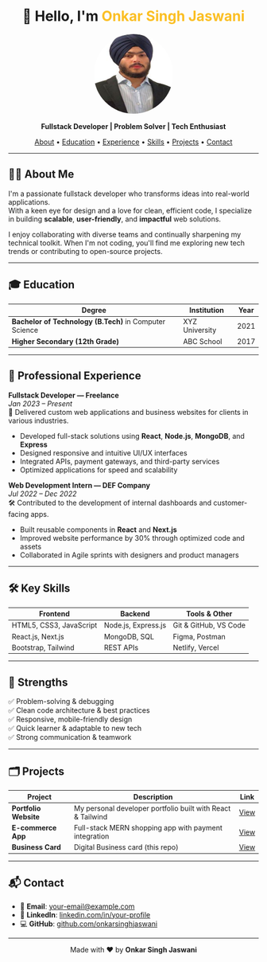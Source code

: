 <h1 align="center">👋 Hello, I'm <span style="color: #fbbf24;">Onkar Singh Jaswani</span></h1>

<p align="center">
  <img src="https://github.com/onkarsinghjaswani/Business-card/raw/b4f8010e8f7900437cc7c3e40afb43b71dda1d3a/onkar%20headshot.jpg" alt="Onkar Headshot" width="160" height="160" style="border-radius: 50%;">
</p>

<p align="center">
  <b>Fullstack Developer | Problem Solver | Tech Enthusiast</b>  
</p>

<p align="center">
  <a href="#about-me">About</a> •
  <a href="#education">Education</a> •
  <a href="#experience">Experience</a> •
  <a href="#skills">Skills</a> •
  <a href="#projects">Projects</a> •
  <a href="#contact">Contact</a>
</p>

---

## 🧑‍💻 About Me

I'm a passionate fullstack developer who transforms ideas into real-world applications.  
With a keen eye for design and a love for clean, efficient code, I specialize in building **scalable**, **user-friendly**, and **impactful** web solutions.

I enjoy collaborating with diverse teams and continually sharpening my technical toolkit. When I'm not coding, you'll find me exploring new tech trends or contributing to open-source projects.

---

## 🎓 Education

| Degree | Institution | Year |
|--------|-------------|------|
| **Bachelor of Technology (B.Tech)** in Computer Science | XYZ University | 2021 |
| **Higher Secondary (12th Grade)** | ABC School | 2017 |

---

## 💼 Professional Experience

**Fullstack Developer — Freelance**  
*Jan 2023 – Present*  
🚀 Delivered custom web applications and business websites for clients in various industries.

- Developed full-stack solutions using **React**, **Node.js**, **MongoDB**, and **Express**  
- Designed responsive and intuitive UI/UX interfaces  
- Integrated APIs, payment gateways, and third-party services  
- Optimized applications for speed and scalability

**Web Development Intern — DEF Company**  
*Jul 2022 – Dec 2022*  
🛠️ Contributed to the development of internal dashboards and customer-facing apps.

- Built reusable components in **React** and **Next.js**  
- Improved website performance by 30% through optimized code and assets  
- Collaborated in Agile sprints with designers and product managers

---

## 🛠️ Key Skills

| Frontend | Backend | Tools & Other |
|----------|---------|---------------|
| HTML5, CSS3, JavaScript | Node.js, Express.js | Git & GitHub, VS Code |
| React.js, Next.js | MongoDB, SQL | Figma, Postman |
| Bootstrap, Tailwind | REST APIs | Netlify, Vercel |

---

## 🌟 Strengths

✅ Problem-solving & debugging  
✅ Clean code architecture & best practices  
✅ Responsive, mobile-friendly design  
✅ Quick learner & adaptable to new tech  
✅ Strong communication & teamwork

---

## 🗂️ Projects

| Project | Description | Link |
|---------|-------------|------|
| **Portfolio Website** | My personal developer portfolio built with React & Tailwind | [View](#) |
| **E-commerce App** | Full-stack MERN shopping app with payment integration | [View](#) |
| **Business Card** | Digital Business card (this repo) | [View](https://github.com/onkarsinghjaswani/Business-card) |

---

## 📬 Contact

- 📧 **Email**: [your-email@example.com](mailto:your-email@example.com)  
- 💼 **LinkedIn**: [linkedin.com/in/your-profile](https://linkedin.com/in/your-profile)  
- 💻 **GitHub**: [github.com/onkarsinghjaswani](https://github.com/onkarsinghjaswani)

---

<p align="center">
  Made with ❤️ by <b>Onkar Singh Jaswani</b>
</p>
